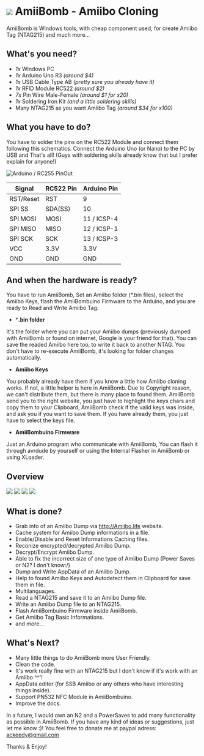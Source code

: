 # **![](http://i64.tinypic.com/qpqm45.png) AmiiBomb - Amiibo Cloning**

AmiiBomb is Windows tools, with cheap component used, for create Amiibo Tag (NTAG215) and much more...

## What's you need?

- *1x* Windows PC
- *1x* Arduino Uno R3 *(around $4)*
- *1x* USB Cable Type AB *(pretty sure you already have it)*
- *1x* RFID Module RC522 *(around $2)*
- *7x* Pin Wire Male-Female *(around $1 for x20)*
- *1x* Soldering Iron Kit *(and a little soldering skills)*
- Many NTAG215 as you want Amiibo Tag *(around $34 for x100)*

## What you have to do?

You have to solder the pins on the RC522 Module and connect them following this schematics. Connect the Arduino Uno (or Nano) to the PC by USB and That's all! (Guys with soldering skills already know that but I prefer explain for anyone!)

![Arduino / RC255 PinOut](http://i66.tinypic.com/2ng8zv9.jpg)

Signal    | RC522 Pin | Arduino Pin
--------- | --------- | -----------
RST/Reset | RST       | 9
SPI SS    | SDA(SS)   | 10
SPI MOSI  | MOSI      | 11 / ICSP-4 
SPI MISO  | MISO      | 12 / ICSP-1 
SPI SCK   | SCK       | 13 / ICSP-3 
VCC       | 3.3V      | 3.3V
GND       | GND       | GND

## And when the hardware is ready?

You have to run AmiiBomb, Set an Amiibo folder (*.bin files), select the Amiibo Keys, flash the AmiiBombuino Firmware to the Arduino, and you are ready to Read and Write Amiibo Tag.

 - ***.bin folder**

It's the folder where you can put your Amiibo dumps (previously dumped with AmiiBomb or found on internet, Google is your friend for that).
You can save the readed Amiibo here too, to write it back to another NTAG. You don't have to re-execute AmiiBomb, it's looking for folder changes automatically.

 - **Amiibo Keys**

You probably already have them if you know a little how Amiibo cloning works. If not, a little helper is here in AmiiBomb. Due to Copyright reason, we can't distribute them, but there is many place to found them. AmiiBomb send you to the right website, you just have to highlight the keys chars and copy them to your Clipboard, AmiiBomb check if the valid keys was inside, and ask you if you want to save them. If you have already them, you just have to select the keys file.

 - **AmiiBombuino Firmware**

Just an Arduino program who communicate with AmiiBomb, You can flash it through avrdude by yourself or using the Internal Flasher in AmiiBomb or using XLoader.

## Overview

![](http://i68.tinypic.com/dwe7g6.png) 
![](http://i67.tinypic.com/4sjvd3.png) 
![](http://i66.tinypic.com/21mtao8.jpg) 
![](http://i66.tinypic.com/1z6z0o1.png) 

## What is done?
- Grab info of an Amiibo Dump via http://Amiibo.life website.
- Cache system for Amiibo Dump informations in a file.
- Enable/Disable and Reset Informations Caching files.
- Reconize encrypted/decrypted Amiibo Dump.
- Decrypt/Encrypt Amiibo Dump.
- Able to fix the incorrect size of one type of Amiibo Dump (Power Saves or N2? I don't know:/)
- Dump and Write AppData of an Amiibo Dump.
- Help to found Amiibo Keys and Autodetect them in Clipboard for save them in file.
- Multilanguages.
- Read a NTAG215 and save it to an Amiibo Dump file.
- Write an Amiibo Dump file to an NTAG215.
- Flash AmiiBombuino Firmware inside AmiiBomb.
- Get Amiibo Tag Basic Informations.
- and more...

## What's Next?
- Many little things to do AmiiBomb more User Friendly.
- Clean the code.
- It's work really fine with an NTAG215 but I don't know if it's work with an Amiibo ^^'!
- AppData editor (for SSB Amiibo or any others who have interesting things inside).
- Support PN532 NFC Module in AmiiBombuino.
- Improve the docs.

In a future, I would own an N2 and a PowerSaves to add many functionality as possible in AmiiBomb. If you have any kind of ideas or suggestions, just let me know :)! You feel free to donate me at paypal adress: ackeedy@gmail.com

Thanks & Enjoy!